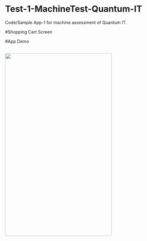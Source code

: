 # Test-1-MachineTest-Quantum-IT
Code/Sample App-1 for machine assessment of Quantum IT.

#Shopping Cart Screen

#App Demo

<br/>
<img src ="Images:Videos/Simulator-Image-1.png" width="350" height="600">
